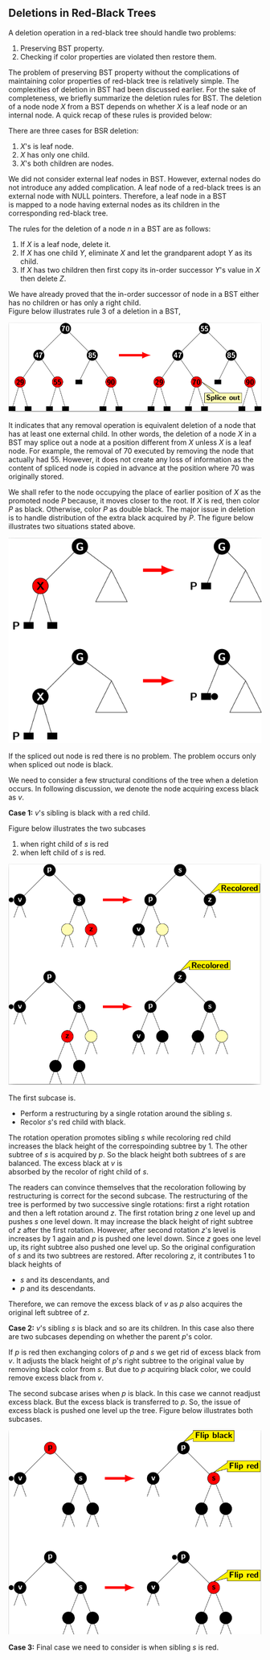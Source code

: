 ## Deletions in Red-Black Trees

A deletion operation in a red-black tree should handle two problems: 

1. Preserving BST property.
2. Checking if color properties are violated then restore them.

The problem of preserving BST property without the complications of maintaining color properties of red-black tree is 
relatively simple. The complexities of deletion in BST had been discussed earlier. For the sake of completeness, we briefly 
summarize the deletion rules for BST.  The deletion of a node node <i>X</i> from a BST depends on whether <i>X</i> 
is a leaf node or an internal node. A quick recap of these rules  is provided below: 

There are three cases for BSR deletion:

1. <i>X</i>'s is leaf node. 
2. <i>X</i> has only one child.
3. <i>X</i>'s both children are nodes. 

We did not consider external leaf nodes in BST. However, external nodes do not introduce any added complication. 
A leaf node of a red-black trees is an external node with NULL pointers. Therefore, a leaf node in a BST  
is mapped to a node having external nodes as its children in the corresponding red-black tree. 

The rules for the deletion of a node $n$ in a BST are as follows:

1. If <i>X</i> is a leaf node, delete it.  
2. If <i>X</i> has one child <i>Y</i>, eliminate <i>X</i> and let the grandparent adopt <i>Y</i> as its child. 
3. If <i>X</i> has two children then first copy its in-order successor <i>Y</i>'s value in <i>X</i> then delete <i>Z</i>. 

We have already proved that the in-order successor of node in a BST either has  no children or has only a right child.  
Figure below illustrates rule 3 of a deletion in a BST, 

<p style="text-align:center:"><img src="../images/deletionBST.png"></p>

It indicates that any removal operation is equivalent deletion of a node that has at least one external child. 
In other words, the deletion of a node <i>X</i> in a BST may splice out a node at a position different 
from <i>X</i> unless <i>X</i> is a leaf node. For example, the removal of 70 executed by removing the node 
that actually had 55. However, it does not create any loss of information as the content of spliced node is copied 
in advance at the position where 70 was originally stored. 

We shall refer to the node occupying the place of earlier position of <i>X</i> as the promoted node <i>P</i> 
because, it moves closer to the root. If <i>X</i> is red, then color <i>P</i> as black. Otherwise, color 
<i>P</i> as double black. The major issue in deletion is to handle distribution of the extra black acquired by
<i>P</i>. The figure below illustrates two situations stated above. 

<p style="text-align:center:"><img src="../images/rbtDeletionIssues.png"></p>

If the spliced out node is red there is no problem. The problem occurs only when spliced out node is black.  

We need to consider a few structural conditions of the tree when a deletion
occurs. In following discussion, we denote the node acquiring excess black as
<i>v</i>. 

<strong>Case 1:</strong> <i>v</i>'s sibling is black with a red child. 

Figure below illustrates the two subcases 
1. when right child of <i>s</i> is red  
2. when left child of <i>s</i> is red.

<p style="text-align:center:"><img src="../images/case1aDeletion.png"></p>

The first subcase is. 

- Perform a restructuring by a single rotation around the sibling <i>s</i>.
- Recolor <i>s</i>'s red child with black. 

The rotation operation promotes sibling <i>s</i> while recoloring red child
increases the black height of the correspoinding subtree by 1. The other subtree of <i>s</i> is acquired 
by <i>p</i>. So the black height both subtrees of <i>s</i> are balanced. The excess black at <i>v</i> is  
absorbed by the recolor of right child of <i>s</i>.  

The readers can convince themselves that the recoloration following by restructuring is correct for the second subcase. The restructuring
of the tree is performed by two successive single rotations: first a right rotation and then a left rotation  around <i>z</i>. The first
rotation bring <i>z</i> one level up and pushes <i>s</i> one level down. It may increase the black height of right subtree of <i>z</i>
after the first rotation. However, after second rotation <i>z</i>'s level is increases by 1 again and <i>p</i> is pushed one level
down. Since <i>z</i> goes one level up, its right subtree also pushed one level up. So the original configuration of <i>s</i> and its
two subtrees are restored. After recoloring <i>z</i>, it contributes 1 to black heights of 

- <i>s</i> and its descendants, and
- <i>p</i> and its descendants.

Therefore, we can remove the excess black of <i>v</i> as <i>p</i> also acquires the original left subtree of <i>z</i>.

<strong>Case 2:</strong> <i>v</i>'s sibling <i>s</i> is black and so are its children.
In this case also there are two subcases depending on whether the parent <i>p</i>'s color. 

If <i>p</i> is red then exchanging colors of 
<i>p</i> and <i>s</i> we get rid of excess black from <i>v</i>. It adjusts the black height of <i>p</i>'s right subtree to the original
value by removing black color from <i>s</i>. But due to <i>p</i> acquiring black color, we could remove excess black from <i>v</i>. 

The second subcase arises when <i>p</i> is black. In this case we cannot readjust excess black. But the excess black is transferred 
to <i>p</i>. So, the issue of excess black is pushed one level up the tree.  Figure below illustrates both subcases.

<p style="text-align:center:"><img src="../images/case2Deletion.png"></p>

<strong>Case 3:</strong> Final case we need to consider is when sibling <i>s</i> is red.

